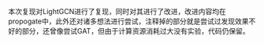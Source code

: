 本次复现对LightGCN进行了复现，同时对其进行了改进，改进内容均在propogate中，此外还对诸多想法进行尝试，注释掉的部分就是尝试过发现效果不好的部分，还曾像尝试GAT，但由于计算资源消耗过大没有实验，代码仍保留。

